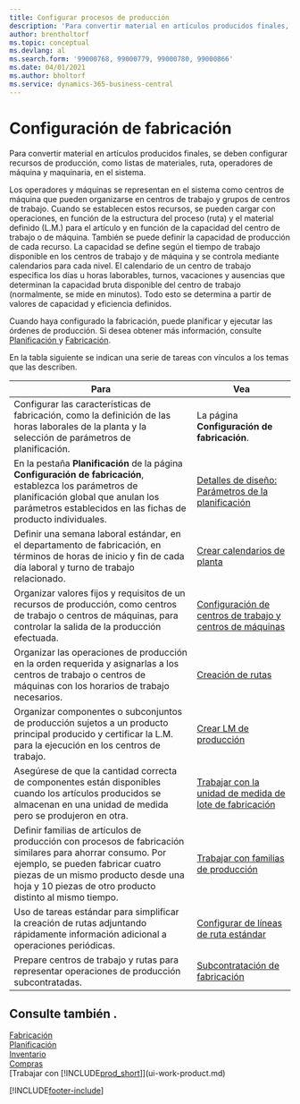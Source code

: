 ```yaml
---
title: Configurar procesos de producción
description: 'Para convertir material en artículos producidos finales, se deben configurar recursos de producción, como listas de materiales, ruta, operadores de máquina y maquinaria, en el sistema.'
author: brentholtorf
ms.topic: conceptual
ms.devlang: al
ms.search.form: '99000768, 99000779, 99000780, 99000866'
ms.date: 04/01/2021
ms.author: bholtorf
ms.service: dynamics-365-business-central
---
```

# Configuración de fabricación

Para convertir material en artículos producidos finales, se deben configurar recursos de producción, como listas de materiales, ruta, operadores de máquina y maquinaria, en el sistema.

Los operadores y máquinas se representan en el sistema como centros de máquina que pueden organizarse en centros de trabajo y grupos de centros de trabajo. Cuando se establecen estos recursos, se pueden cargar con operaciones, en función de la estructura del proceso (ruta) y el material definido (L.M.) para el artículo y en función de la capacidad del centro de trabajo o de máquina. También se puede definir la capacidad de producción de cada recurso. La capacidad se define según el tiempo de trabajo disponible en los centros de trabajo y de máquina y se controla mediante calendarios para cada nivel. El calendario de un centro de trabajo especifica los días u horas laborables, turnos, vacaciones y ausencias que determinan la capacidad bruta disponible del centro de trabajo (normalmente, se mide en minutos). Todo esto se determina a partir de valores de capacidad y eficiencia definidos.  

Cuando haya configurado la fabricación, puede planificar y ejecutar las órdenes de producción. Si desea obtener más información, consulte [Planificación ](production-planning.md) y [Fabricación](production-manage-manufacturing.md).  

En la tabla siguiente se indican una serie de tareas con vínculos a los temas que las describen.

|**Para**|**Vea**|  
|------------|-------------|  
|Configurar las características de fabricación, como la definición de las horas laborales de la planta y la selección de parámetros de planificación.|La página **Configuración de fabricación**.|
|En la pestaña **Planificación** de la página **Configuración de fabricación**, establezca los parámetros de planificación global que anulan los parámetros establecidos en las fichas de producto individuales.|[Detalles de diseño: Parámetros de la planificación](design-details-planning-parameters.md)|
|Definir una semana laboral estándar, en el departamento de fabricación, en términos de horas de inicio y fin de cada día laboral y turno de trabajo relacionado.|[Crear calendarios de planta](production-how-to-create-work-center-calendars.md)|  
|Organizar valores fijos y requisitos de un recursos de producción, como centros de trabajo o centros de máquinas, para controlar la salida de la producción efectuada.|[Configuración de centros de trabajo y centros de máquinas](production-how-to-set-up-work-and-machine-centers.md)|
|Organizar las operaciones de producción en la orden requerida y asignarlas a los centros de trabajo o centros de máquinas con los horarios de trabajo necesarios.|[Creación de rutas](production-how-to-create-routings.md)|
|Organizar componentes o subconjuntos de producción sujetos a un producto principal producido y certificar la L.M. para la ejecución en los centros de trabajo.|[Crear LM de producción](production-how-to-create-production-boms.md)|
|Asegúrese de que la cantidad correcta de componentes están disponibles cuando los artículos producidos se almacenan en una unidad de medida pero se produjeron en otra.|[Trabajar con la unidad de medida de lote de fabricación](production-how-to-use-the-manufacturing-batch-unit-of-measure.md)|  
|Definir familias de artículos de producción con procesos de fabricación similares para ahorrar consumo. Por ejemplo, se pueden fabricar cuatro piezas de un mismo producto desde una hoja y 10 piezas de otro producto distinto al mismo tiempo.|[Trabajar con familias de producción](production-how-work-family.md)|
|Uso de tareas estándar para simplificar la creación de rutas adjuntando rápidamente información adicional a operaciones periódicas.|[Configurar de líneas de ruta estándar](production-how-set-up-standard-routing-lines.md)|  
|Prepare centros de trabajo y rutas para representar operaciones de producción subcontratadas.|[Subcontratación de fabricación](production-how-to-subcontract-manufacturing.md)|  

## Consulte también .

[Fabricación](production-manage-manufacturing.md)  
[Planificación](production-planning.md)  
[Inventario](inventory-manage-inventory.md)  
[Compras](purchasing-manage-purchasing.md)  
[Trabajar con [!INCLUDE[prod_short](includes/prod_short.md)]](ui-work-product.md)  

[!INCLUDE[footer-include](includes/footer-banner.md)]

